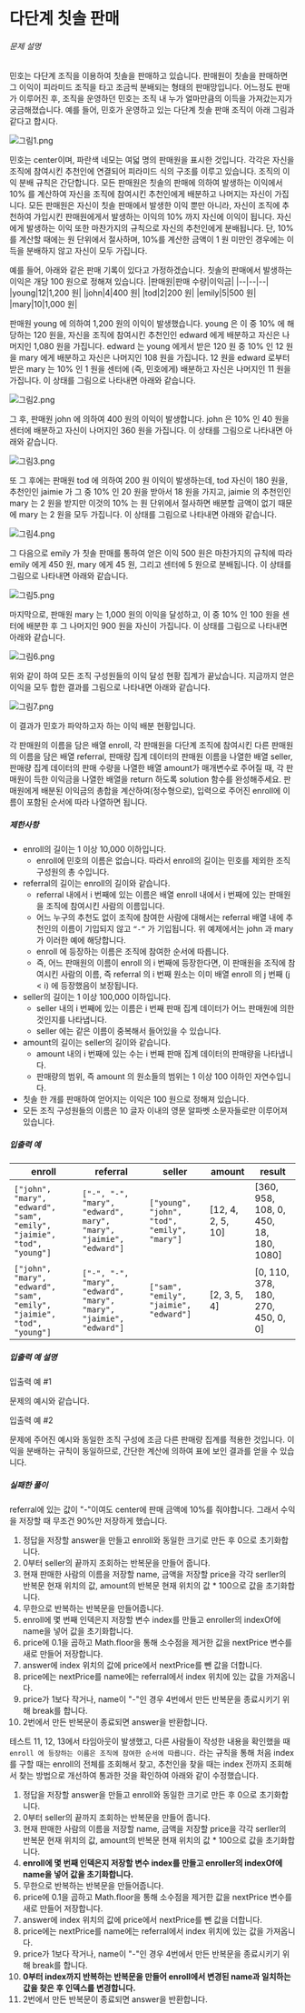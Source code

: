 # 다단계 칫솔 판매
###### 문제 설명
민호는 다단계 조직을 이용하여 칫솔을 판매하고 있습니다. 판매원이 칫솔을 판매하면 그 이익이 피라미드 조직을 타고 조금씩 분배되는 형태의 판매망입니다. 어느정도 판매가 이루어진 후, 조직을 운영하던 민호는 조직 내 누가 얼마만큼의 이득을 가져갔는지가 궁금해졌습니다. 예를 들어, 민호가 운영하고 있는 다단계 칫솔 판매 조직이 아래 그림과 같다고 합시다.

![그림1.png](https://grepp-programmers.s3.ap-northeast-2.amazonaws.com/files/production/69c07bd8-1707-422c-a05d-5de3498b7048/%E1%84%80%E1%85%B3%E1%84%85%E1%85%B5%E1%86%B71.png)

민호는 center이며, 파란색 네모는 여덟 명의 판매원을 표시한 것입니다. 각각은 자신을 조직에 참여시킨 추천인에 연결되어 피라미드 식의 구조를 이루고 있습니다. 조직의 이익 분배 규칙은 간단합니다. 모든 판매원은 칫솔의 판매에 의하여 발생하는 이익에서 10% 를 계산하여 자신을 조직에 참여시킨 추천인에게 배분하고 나머지는 자신이 가집니다. 모든 판매원은 자신이 칫솔 판매에서 발생한 이익 뿐만 아니라, 자신이 조직에 추천하여 가입시킨 판매원에게서 발생하는 이익의 10% 까지 자신에 이익이 됩니다. 자신에게 발생하는 이익 또한 마찬가지의 규칙으로 자신의 추천인에게 분배됩니다. 단, 10% 를 계산할 때에는 원 단위에서 절사하며, 10%를 계산한 금액이 1 원 미만인 경우에는 이득을 분배하지 않고 자신이 모두 가집니다.

예를 들어, 아래와 같은 판매 기록이 있다고 가정하겠습니다. 칫솔의 판매에서 발생하는 이익은 개당 100 원으로 정해져 있습니다.
|판매원|판매 수량|이익금|
|--|--|--|
|young|12|1,200 원|
|john|4|400 원|
|tod|2|200 원|
|emily|5|500 원|
|mary|10|1,000 원|

판매원 young 에 의하여 1,200 원의 이익이 발생했습니다. young 은 이 중 10% 에 해당하는 120 원을, 자신을 조직에 참여시킨 추천인인 edward 에게 배분하고 자신은 나머지인 1,080 원을 가집니다. edward 는 young 에게서 받은 120 원 중 10% 인 12 원을 mary 에게 배분하고 자신은 나머지인 108 원을 가집니다. 12 원을 edward 로부터 받은 mary 는 10% 인 1 원을 센터에 (즉, 민호에게) 배분하고 자신은 나머지인 11 원을 가집니다. 이 상태를 그림으로 나타내면 아래와 같습니다.

![그림2.png](https://grepp-programmers.s3.ap-northeast-2.amazonaws.com/files/production/f016005d-6555-4c05-ad39-b413645b9217/%E1%84%80%E1%85%B3%E1%84%85%E1%85%B5%E1%86%B72.png)

그 후, 판매원 john 에 의하여 400 원의 이익이 발생합니다. john 은 10% 인 40 원을 센터에 배분하고 자신이 나머지인 360 원을 가집니다. 이 상태를 그림으로 나타내면 아래와 같습니다.

![그림3.png](https://grepp-programmers.s3.ap-northeast-2.amazonaws.com/files/production/89418fb8-a704-4856-81e2-f84038d71ee2/%E1%84%80%E1%85%B3%E1%84%85%E1%85%B5%E1%86%B73.png)

또 그 후에는 판매원 tod 에 의하여 200 원 이익이 발생하는데, tod 자신이 180 원을, 추천인인 jaimie 가 그 중 10% 인 20 원을 받아서 18 원을 가지고, jaimie 의 추천인인 mary 는 2 원을 받지만 이것의 10% 는 원 단위에서 절사하면 배분할 금액이 없기 때문에 mary 는 2 원을 모두 가집니다. 이 상태를 그림으로 나타내면 아래와 같습니다.

![그림4.png](https://grepp-programmers.s3.ap-northeast-2.amazonaws.com/files/production/ec4a60a1-bb7d-45bd-befe-1ea652d094b7/%E1%84%80%E1%85%B3%E1%84%85%E1%85%B5%E1%86%B74.png)

그 다음으로 emily 가 칫솔 판매를 통하여 얻은 이익 500 원은 마찬가지의 규칙에 따라 emily 에게 450 원, mary 에게 45 원, 그리고 센터에 5 원으로 분배됩니다. 이 상태를 그림으로 나타내면 아래와 같습니다.

![그림5.png](https://grepp-programmers.s3.ap-northeast-2.amazonaws.com/files/production/4fb2164f-71b0-48ff-a2d0-e2fd8133e329/%E1%84%80%E1%85%B3%E1%84%85%E1%85%B5%E1%86%B75.png)

마지막으로, 판매원 mary 는 1,000 원의 이익을 달성하고, 이 중 10% 인 100 원을 센터에 배분한 후 그 나머지인 900 원을 자신이 가집니다. 이 상태를 그림으로 나타내면 아래와 같습니다.

![그림6.png](https://grepp-programmers.s3.ap-northeast-2.amazonaws.com/files/production/0527a713-4fc4-47db-98d3-49ce6d911dfd/%E1%84%80%E1%85%B3%E1%84%85%E1%85%B5%E1%86%B76.png)

위와 같이 하여 모든 조직 구성원들의 이익 달성 현황 집계가 끝났습니다. 지금까지 얻은 이익을 모두 합한 결과를 그림으로 나타내면 아래와 같습니다.

![그림7.png](https://grepp-programmers.s3.ap-northeast-2.amazonaws.com/files/production/970f1df0-4f00-480f-93a3-13c7e30b19cb/%E1%84%80%E1%85%B3%E1%84%85%E1%85%B5%E1%86%B77.png)

이 결과가 민호가 파악하고자 하는 이익 배분 현황입니다.

각 판매원의 이름을 담은 배열 enroll, 각 판매원을 다단계 조직에 참여시킨 다른 판매원의 이름을 담은 배열 referral, 판매량 집계 데이터의 판매원 이름을 나열한 배열 seller, 판매량 집계 데이터의 판매 수량을 나열한 배열 amount가 매개변수로 주어질 때, 각 판매원이 득한 이익금을 나열한 배열을 return 하도록 solution 함수를 완성해주세요. 판매원에게 배분된 이익금의 총합을 계산하여(정수형으로), 입력으로 주어진 enroll에 이름이 포함된 순서에 따라 나열하면 됩니다.

##### 제한사항

-   enroll의 길이는 1 이상 10,000 이하입니다.
    -   enroll에 민호의 이름은 없습니다. 따라서 enroll의 길이는 민호를 제외한 조직 구성원의 총 수입니다.
-   referral의 길이는 enroll의 길이와 같습니다.
    -   referral 내에서 i 번째에 있는 이름은 배열 enroll 내에서 i 번째에 있는 판매원을 조직에 참여시킨 사람의 이름입니다.
    -   어느 누구의 추천도 없이 조직에 참여한 사람에 대해서는 referral 배열 내에 추천인의 이름이 기입되지 않고  `“-“`  가 기입됩니다. 위 예제에서는 john 과 mary 가 이러한 예에 해당합니다.
    -   enroll 에 등장하는 이름은 조직에 참여한 순서에 따릅니다.
    -   즉, 어느 판매원의 이름이 enroll 의 i 번째에 등장한다면, 이 판매원을 조직에 참여시킨 사람의 이름, 즉 referral 의 i 번째 원소는 이미 배열 enroll 의 j 번째 (j < i) 에 등장했음이 보장됩니다.
-   seller의 길이는 1 이상 100,000 이하입니다.
    -   seller 내의 i 번째에 있는 이름은 i 번째 판매 집계 데이터가 어느 판매원에 의한 것인지를 나타냅니다.
    -   seller 에는 같은 이름이 중복해서 들어있을 수 있습니다.
-   amount의 길이는 seller의 길이와 같습니다.
    -   amount 내의 i 번째에 있는 수는 i 번째 판매 집계 데이터의 판매량을 나타냅니다.
    -   판매량의 범위, 즉 amount 의 원소들의 범위는 1 이상 100 이하인 자연수입니다.
-   칫솔 한 개를 판매하여 얻어지는 이익은 100 원으로 정해져 있습니다.
-   모든 조직 구성원들의 이름은 10 글자 이내의 영문 알파벳 소문자들로만 이루어져 있습니다.

##### 입출력 예
|enroll|referral|seller|amount|result|
|--|--|--|--|--|
|`["john", "mary", "edward", "sam", "emily", "jaimie", "tod", "young"]`|`["-", "-", "mary", "edward", mary", "mary", "jaimie", "edward"]`|`["young", "john", "tod", "emily", "mary"]`|[12, 4, 2, 5, 10]|[360, 958, 108, 0, 450, 18, 180, 1080]|
|`["john", "mary", "edward", "sam", "emily", "jaimie", "tod", "young"]`|`["-", "-", "mary", "edward", "mary", "mary", "jaimie", "edward"]`|`["sam", "emily", "jaimie", "edward"]`|[2, 3, 5, 4]|[0, 110, 378, 180, 270, 450, 0, 0]|

##### 입출력 예 설명

입출력 예 #1

문제의 예시와 같습니다.

입출력 예 #2

문제에 주어진 예시와 동일한 조직 구성에 조금 다른 판매량 집계를 적용한 것입니다. 이익을 분배하는 규칙이 동일하므로, 간단한 계산에 의하여 표에 보인 결과를 얻을 수 있습니다.

##### 실패한 풀이
referral에 있는 값이 "-"이여도 center에 판매 금액에 10%를 줘야합니다. 그래서 수익을 저장할 때 무조건 90%만 저장하게 했습니다.

1. 정답을 저장할 answer을 만들고 enroll와 동일한 크기로 만든 후 0으로 초기화합니다.
2. 0부터 seller의 끝까지 조회하는 반복문을 만들어 줍니다.
3. 현재 판매한 사람의 이름을 저장할 name, 금액을 저장할 price을 각각 serller의 반복문 현재 위치의 값, amount의 반복문 현재 위치의 값 * 100으로 값을 초기화합니다.
4. 무한으로 반복하는 반복문을 만들어줍니다.
5.  enroll에 몇 번째 인덱은지 저장할 변수 index를 만들고 enroller의 indexOf에 name을 넣어 값을 초기화합니다.
6. price에 0.1을 곱하고 Math.floor을 통해 소수점을 제거한 값을 nextPrice 변수를 새로 만들어 저장합니다.
7. answer에 index 위치의 값에 price에서 nextPrice를 뺀 값을 더합니다.
8. price에는 nextPrice를 name에는 referral에서 index 위치에 있는 값을 가져옵니다.
9. price가 1보다 작거나, name이 "-"인 경우 4번에서 만든 반복문을 종료시키기 위해 break를 합니다.
10. 2번에서 만든 반복문이 종료되면 answer을 반환합니다.

테스트 11, 12, 13에서 타임아웃이 발생했고, 다른 사람들이 작성한 내용을 확인했을 때 `enroll 에 등장하는 이름은 조직에 참여한 순서에 따릅니다.` 라는 규칙을 통해 처음 index를 구할 때는 enroll의 전체를 조회해서 찾고, 추천인을 찾을 때는 index 전까지 조회해서 찾는 방법으로 개선하여 통과한 것을 확인하여 아래와 같이 수정했습니다.

1. 정답을 저장할 answer을 만들고 enroll와 동일한 크기로 만든 후 0으로 초기화합니다.
2. 0부터 seller의 끝까지 조회하는 반복문을 만들어 줍니다.
3. 현재 판매한 사람의 이름을 저장할 name, 금액을 저장할 price을 각각 serller의 반복문 현재 위치의 값, amount의 반복문 현재 위치의 값 * 100으로 값을 초기화합니다.
4. **enroll에 몇 번째 인덱은지 저장할 변수 index를 만들고 enroller의 indexOf에 name을 넣어 값을 초기화합니다.**
5. 무한으로 반복하는 반복문을 만들어줍니다.
6. price에 0.1을 곱하고 Math.floor을 통해 소수점을 제거한 값을 nextPrice 변수를 새로 만들어 저장합니다.
7. answer에 index 위치의 값에 price에서 nextPrice를 뺀 값을 더합니다.
8. price에는 nextPrice를 name에는 referral에서 index 위치에 있는 값을 가져옵니다.
9. price가 1보다 작거나, name이 "-"인 경우 4번에서 만든 반복문을 종료시키기 위해 break를 합니다.
10.  **0부터 index까지 반복하는 반복문을 만들어 enroll에서 변경된 name과 일치하는 값을 찾은 후 인덱스를 변경합니다.**
11. 2번에서 만든 반복문이 종료되면 answer을 반환합니다.